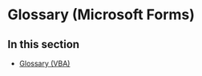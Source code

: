 
# Glossary (Microsoft Forms)

## In this section


- [Glossary (VBA)](7ce2c60f-29fb-96e2-2516-73c99a6e7cff.md)
    
